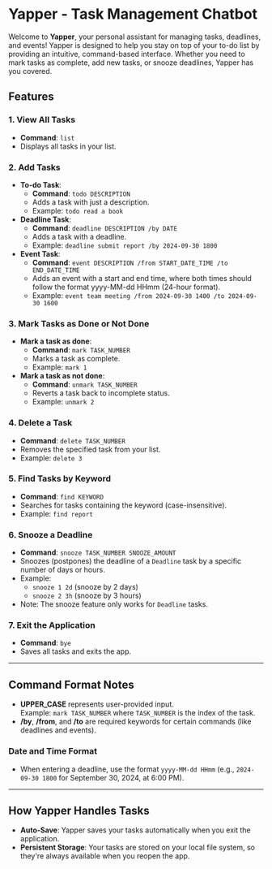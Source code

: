 **Yapper - Task Management Chatbot**
====================================

Welcome to **Yapper**, your personal assistant for managing tasks, deadlines, and events! Yapper is designed to help you stay on top of your to-do list by providing an intuitive, command-based interface. Whether you need to mark tasks as complete, add new tasks, or snooze deadlines, Yapper has you covered.

**Features**
------------

### 1\. **View All Tasks**

-   **Command**: `list`
-   Displays all tasks in your list.

### 2\. **Add Tasks**

-   **To-do Task**:
    -   **Command**: `todo DESCRIPTION`
    -   Adds a task with just a description.
    -   Example: `todo read a book`
-   **Deadline Task**:
    -   **Command**: `deadline DESCRIPTION /by DATE`
    -   Adds a task with a deadline.
    -   Example: `deadline submit report /by 2024-09-30 1800`
-   **Event Task**:
    -   **Command**: `event DESCRIPTION /from START_DATE_TIME /to END_DATE_TIME`
    -   Adds an event with a start and end time, where both times should follow the format yyyy-MM-dd HHmm (24-hour format).
    -   Example: `event team meeting /from 2024-09-30 1400 /to 2024-09-30 1600`

### 3\. **Mark Tasks as Done or Not Done**

-   **Mark a task as done**:
    -   **Command**: `mark TASK_NUMBER`
    -   Marks a task as complete.
    -   Example: `mark 1`
-   **Mark a task as not done**:
    -   **Command**: `unmark TASK_NUMBER`
    -   Reverts a task back to incomplete status.
    -   Example: `unmark 2`

### 4\. **Delete a Task**

-   **Command**: `delete TASK_NUMBER`
-   Removes the specified task from your list.
-   Example: `delete 3`

### 5\. **Find Tasks by Keyword**

-   **Command**: `find KEYWORD`
-   Searches for tasks containing the keyword (case-insensitive).
-   Example: `find report`

### 6\. **Snooze a Deadline**

-   **Command**: `snooze TASK_NUMBER SNOOZE_AMOUNT`
-   Snoozes (postpones) the deadline of a `Deadline` task by a specific number of days or hours.
-   Example:
    -   `snooze 1 2d` (snooze by 2 days)
    -   `snooze 2 3h` (snooze by 3 hours)
-   Note: The snooze feature only works for `Deadline` tasks.

### 7\. **Exit the Application**

-   **Command**: `bye`
-   Saves all tasks and exits the app.

* * * * *

**Command Format Notes**
------------------------

-   **UPPER_CASE** represents user-provided input.\
    Example: `mark TASK_NUMBER` where `TASK_NUMBER` is the index of the task.
-   **/by**, **/from**, and **/to** are required keywords for certain commands (like deadlines and events).

### **Date and Time Format**

-   When entering a deadline, use the format `yyyy-MM-dd HHmm` (e.g., `2024-09-30 1800` for September 30, 2024, at 6:00 PM).

* * * * *

**How Yapper Handles Tasks**
----------------------------

-   **Auto-Save**: Yapper saves your tasks automatically when you exit the application.
-   **Persistent Storage**: Your tasks are stored on your local file system, so they're always available when you reopen the app.